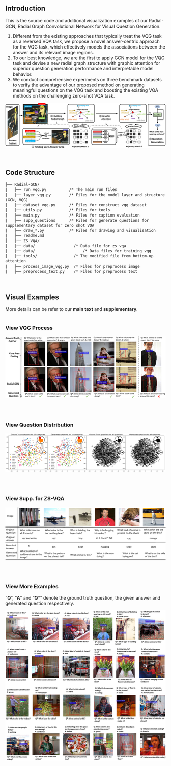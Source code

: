 ## Introduction

This is the source code and additional visualization examples of our Radial-GCN, Radial Graph Convolutional Network for Visual Question Generation.

1) Different from the existing approaches that typically treat the VQG task as a reversed VQA task, we propose a novel answer-centric approach for the VQG task, which effectively models the associations between the answer and its relevant image regions.
2)  To our best knowledge, we are the first to apply GCN model for the VQG task and devise a new radial graph structure with graphic attention for superior question generation performance and interpretable model behavior. 
3)  We conduct comprehensive experiments on three benchmark datasets to verify the advantage of our proposed method on generating meaningful questions on the VQG task and boosting the existing VQA methods on the challenging zero-shot VQA task.

![framework](https://github.com/submitwithanonymous/ICCV2019/raw/master/fig/framwork_new_.png)

<br>

## Code Structure

```
├── Radial-GCN/
|   ├── run_vqg.py          /* The main run files
|   ├── layer_vqg.py        /* Files for the model layer and structure (GCN, VQG)
|   ├── dataset_vqg.py      /* Files for construct vqg dataset
|   ├── utils.py            /* Files for tools
|   ├── main.py             /* Files for caption evaluation
|   ├── supp_questions      /* Files for generate questions for supplementary dataset for zero shot VQA
|   ├── draw_*.py           /* Files for drawing and visualisation
|   ├── readme.md
│   ├── ZS_VQA/
| 	├── data/                 /* Data file for zs_vqa
│   ├── data/                     /* Data files for training vqg
|	├── tools/                /* The modified file from bottom-up attention
|	├── process_image_vqg.py  /* Files for preprocess image
|	├── preprocess_text.py    /* Files for preprocess text
```

<br>

## Visual Examples
More details can be refer to our **main text** and **supplementary**.
<br>
<br>
### View VQG Process  
![VQG Process](https://github.com/submitwithanonymous/ICCV2019/raw/master/fig/visual_new3.png)

<br>
<br>   

### View Question Distribution
![Distribution](https://github.com/submitwithanonymous/ICCV2019/raw/master/fig/tsne_vis.png)

<br>
<br>  

### View Supp. for ZS-VQA
![Supp](https://github.com/submitwithanonymous/ICCV2019/raw/master/fig/supp_q.png)

<br>
<br>  

### View More Examples
”**Q**”, “**A**” and “**Q***” denote the ground truth question, the given answer and generated question respectively.

![More Examples](https://github.com/submitwithanonymous/ICCV2019/raw/master/fig/visual3.png)

